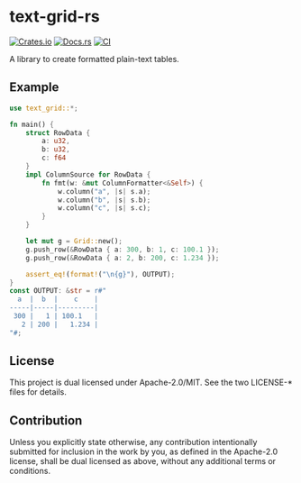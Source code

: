 # text-grid-rs

[![Crates.io](https://img.shields.io/crates/v/text-grid.svg)](https://crates.io/crates/text-grid)
[![Docs.rs](https://docs.rs/text-grid/badge.svg)](https://docs.rs/text-grid)
[![CI](https://github.com/frozenlib/text-grid-rs/actions/workflows/ci.yml/badge.svg)](https://github.com/frozenlib/text-grid-rs/actions/workflows/ci.yml)

A library to create formatted plain-text tables.

## Example

```rust :main.rs
use text_grid::*;

fn main() {
    struct RowData {
        a: u32,
        b: u32,
        c: f64
    }
    impl ColumnSource for RowData {
        fn fmt(w: &mut ColumnFormatter<&Self>) {
            w.column("a", |s| s.a);
            w.column("b", |s| s.b);
            w.column("c", |s| s.c);
        }
    }

    let mut g = Grid::new();
    g.push_row(&RowData { a: 300, b: 1, c: 100.1 });
    g.push_row(&RowData { a: 2, b: 200, c: 1.234 });

    assert_eq!(format!("\n{g}"), OUTPUT);
}
const OUTPUT: &str = r#"
  a  |  b  |    c    |
-----|-----|---------|
 300 |   1 | 100.1   |
   2 | 200 |   1.234 |
"#;
```

## License

This project is dual licensed under Apache-2.0/MIT. See the two LICENSE-\* files for details.

## Contribution

Unless you explicitly state otherwise, any contribution intentionally submitted for inclusion in the work by you, as defined in the Apache-2.0 license, shall be dual licensed as above, without any additional terms or conditions.
